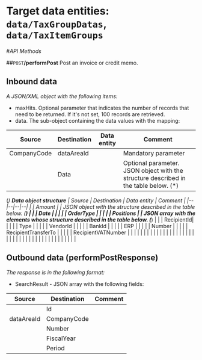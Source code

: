 # Target data entities: `data/TaxGroupDatas`, `data/TaxItemGroups`

#_API Methods_

##`POST`**/performPost**
Post an invoice or credit memo.

## Inbound data

_A JSON/XML object with the following items:_
- maxHits. Optional parameter that indicates the number of records that need to be returned. If it's not set, 100 records are retrieved.
- data. The sub-object containing the data values with the mapping:

| Source | Destination | Data entity | Comment |
|--|--|--|--|
| CompanyCode | dataAreaId | | Mandatory parameter |
|  | Data | | Optional parameter. JSON object with the structure described in the table below. (*) |

(*) <b>Data object structure</b>
| Source | Destination | Data entity | Comment |
|--|--|--|--|
| | Amount | | JSON object with the structure described in the table below. (**)  |
| | Date | | |
| | OrderType | | |
| | Positions | | JSON array with the elements whose structure described in the table below. (***) |
| | RecipientId| | |
| | Type | | |
| | VendorId | | |
| | BankId | | |
| | ERP | | |
| | Number | | |
| | RecipientTransferTo | | |
| | RecipientVATNumber | | |
| | | | |
| | | | |
| | | | |
| | | | |
| | | | |
| | | | |
| | | | |
| | | | |

## Outbound data (performPostResponse)
_The response is in the following format:_
- SearchResult - JSON array with the following fields:

| Source | Destination | Comment |
|--|--|--|
| | Id| |
| dataAreaId | CompanyCode |
| | Number | | 
| | FiscalYear | |
| | Period | |
